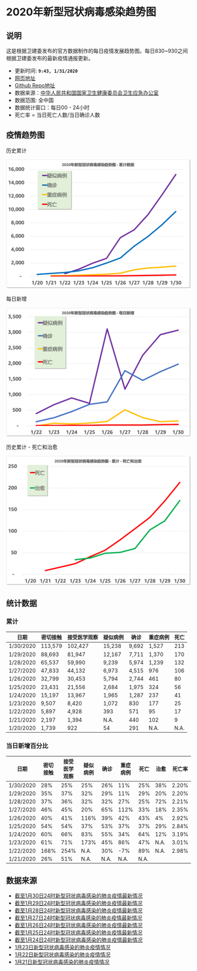 # 2020年新型冠状病毒感染趋势图

## 说明

这是根据卫建委发布的官方数据制作的每日疫情发展趋势图。每日830~930之间根据卫建委发布的最新疫情通报更新。

- 更新时间: **`9:43, 1/31/2020`**
- [网页地址](https://zire.github.io/pandemic2020/)
- [Github Repo地址](https://github.com/zire/pandemic2020)
- 数据来源：[中华人民共和国国家卫生健康委员会卫生应急办公室](http://www.nhc.gov.cn/)
- 数据范围: 全中国
- 数据统计窗口：每日00 - 24小时
- 死亡率 = 当日死亡人数/当日确诊人数

## 疫情趋势图

历史累计

![chart](charts/pandemic_chart_YTD_all.png)

每日新增

![chart](charts/pandemic_chart_Net_New_all.png)

历史累计 - 死亡和治愈

![chart](charts/pandemic_chart_LTD_DnC.png)

## 统计数据

### 累计

| 日期 | 密切接触 | 接受医学观察 | 疑似病例 | 确诊 | 重症病例 | 死亡 |
| --- | --- | --- | --- | --- | --- | --- |
|1/30/2020|113,579|102,427|15,238|9,692|1,527|213|
|1/29/2020|88,693|81,947|12,167|7,711|1,370|170|
|1/28/2020|65,537|59,990|9,239|5,974|1,239|132|
|1/27/2020|47,833|44,132|6,973|4,515|976|106|
|1/26/2020|32,799|30,453|5,794|2,744|461|80|
|1/25/2020 | 23,431 | 21,556| 2,684|1,975| 324|56|
|1/24/2020|15,197|13,967|1,965|1,287|237|41|
|1/23/2020|9,507|8,420|1,072|830|177|25|
|1/22/2020|5,897|4,928|393|571|95|17|
|1/21/2020|2,197| 1,394| N.A. |440|102|9|
|1/20/2020|1,739|922|54|291|N.A.|N.A.|

### 当日新增百分比

| 日期 | 密切接触 | 接受医学观察 | 疑似病例 | 确诊 | 重症病例 | 死亡 | 治愈 |死亡率|
| --- | --- | --- | --- | --- | --- | --- | ---| --- |
|1/30/2020|28%|25%|25%|26%|11%|25%|38%|2.20%|
|1/29/2020|35%|37%|32%|29%|11%|29%|20%|2.20%|
|1/28/2020|37%|36%|32%|32%|27%|25%|72%|2.21%|
|1/27/2020|46%|45%|20%|65%|112%|33%|18%|2.35%|
|1/26/2020|40%|41%|116%|39%|42%|43%|4%|2.92%|
|1/25/2020| 54% | 54% | 37%|53%| 37%|37%|29%|2.84%|
|1/24/2020|60%|66%|83%|55%|34%|64%|12%|3.19%|
|1/23/2020|61%|71%|173%|45%|86%|47%|N.A.|3.01%|
|1/22/2020|168%|254%|N.A.|30%|-7%|89%|N.A.|2.98%|
|1/21/2020|26%| 51%| N.A. |N.A.|N.A.|N.A.|

## 数据来源

- [截至1月30日24时新型冠状病毒感染的肺炎疫情最新情况](http://www.nhc.gov.cn/xcs/yqfkdt/202001/a53e6df293cc4ff0b5a16ddf7b6b2b31.shtml)
- [截至1月29日24时新型冠状病毒感染的肺炎疫情最新情况](http://www.nhc.gov.cn/xcs/yqtb/202001/e71bd2e7a0824ca69f87bbf1bef2a3c9.shtml)
- [截至1月28日24时新型冠状病毒感染的肺炎疫情最新情况](http://www.nhc.gov.cn/xcs/yqtb/202001/1c259a68d81d40abb939a0781c1fe237.shtml)
- [截至1月27日24时新型冠状病毒感染的肺炎疫情最新情况](http://www.nhc.gov.cn/xcs/yqtb/202001/ec9fe7ea987d467d9462e7db509079e6.shtml)
- [截至1月26日24时新型冠状病毒感染的肺炎疫情最新情况](http://www.nhc.gov.cn/xcs/yqtb/202001/3882fdcdbfdc4b4fa4e3a829b62d518e.shtml)
- [截至1月25日24时新型冠状病毒感染的肺炎疫情最新情况](http://www.nhc.gov.cn/xcs/yqtb/202001/9614b05a8cac4ffabac10c4502fe517c.shtml)
- [截至1月24日24时新型冠状病毒感染的肺炎疫情最新情况](http://www.nhc.gov.cn/xcs/yqtb/202001/a7cf0437d1324aed9cc1b890b8ee29e6.shtml)
- [1月23日新型冠状病毒感染的肺炎疫情情况](http://www.nhc.gov.cn/xcs/yqtb/202001/5d19a4f6d3154b9fae328918ed2e3c8a.shtml)
- [1月22日新型冠状病毒感染的肺炎疫情情况](http://www.nhc.gov.cn/xcs/yqtb/202001/a3c8b5144067417889d8760254b1a7ca.shtml)
- [1月21日新型冠状病毒感染的肺炎疫情情况](http://www.nhc.gov.cn/xcs/yqtb/202001/930c021cdd1f46dc832fc27e0cc465c8.shtml)